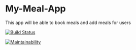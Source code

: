 # My-Meal-App

This app will be able to book meals and add meals for users

[![Build Status](https://travis-ci.org/davidfrank96/My-Meal-App.svg?branch=develop)](https://travis-ci.org/davidfrank96/My-Meal-App)

[![Maintainability](https://api.codeclimate.com/v1/badges/e0ebb43c55f51089c234/maintainability)](https://codeclimate.com/github/davidfrank96/My-Meal-App/maintainability)
